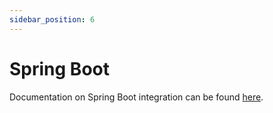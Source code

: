 ```yaml
---
sidebar_position: 6
---
```


# Spring Boot


Documentation on Spring Boot integration can be found [here](https://docs.langchain4j.dev/tutorials/spring-boot-integration/).

